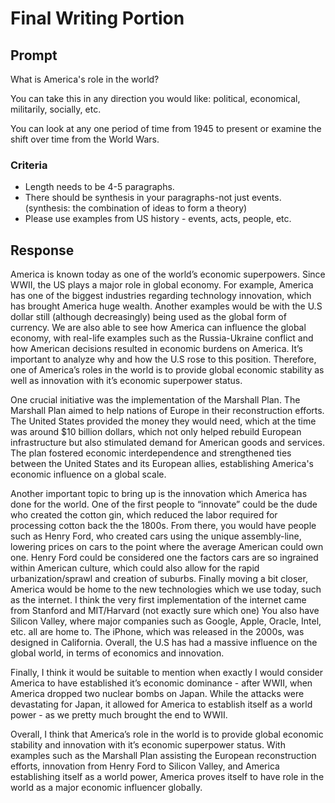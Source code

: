 # Final Writing Portion

## Prompt

What is America's role in the world?

You can take this in any direction you would like: political, economical, militarily, socially, etc.

You can look at any one period of time from 1945 to present or examine the shift over time from the World Wars.

### Criteria

- Length needs to be 4-5 paragraphs.
- There should be synthesis in your paragraphs-not just events. (synthesis: the combination of ideas to form a theory)
- Please use examples from US history - events, acts, people, etc.

## Response

America is known today as one of the world’s economic superpowers. Since WWII, the US plays a major role in global economy. For example, America has one of the biggest industries regarding technology innovation, which has brought America huge wealth. Another examples would be with the U.S dollar still (although decreasingly) being used as the global form of currency. We are also able to see how America can influence the global economy, with real-life examples such as the Russia-Ukraine conflict and how American decisions resulted in economic burdens on America. It’s important to analyze why and how the U.S rose to this position. Therefore, one of America’s roles in the world is to provide global economic stability as well as innovation with it’s economic superpower status.

One crucial initiative was the implementation of the Marshall Plan. The Marshall Plan aimed to help nations of Europe in their reconstruction efforts. The United States provided the money they would need, which at the time was around $10 billion dollars, which not only helped rebuild European infrastructure but also stimulated demand for American goods and services. The plan fostered economic interdependence and strengthened ties between the United States and its European allies, establishing America's economic influence on a global scale.

Another important topic to bring up is the innovation which America has done for the world. One of the first people to “innovate” could be the dude who created the cotton gin, which reduced the labor required for processing cotton back the the 1800s. From there, you would have people such as Henry Ford, who created cars using the unique assembly-line, lowering prices on cars to the point where the average American could own one. Henry Ford could be considered one the factors cars are so ingrained within American culture, which could also allow for the rapid urbanization/sprawl and creation of suburbs. Finally moving a bit closer, America would be home to the new technologies which we use today, such as the internet. I think the very first implementation of the internet came from Stanford and MIT/Harvard (not exactly sure which one) You also have Silicon Valley, where major companies such as Google, Apple, Oracle, Intel, etc. all are home to. The iPhone, which was released in the 2000s, was designed in California. Overall, the U.S has had a massive influence on the global world, in terms of economics and innovation.

Finally, I think it would be suitable to mention when exactly I would consider America to have established it’s economic dominance - after WWII, when America dropped two nuclear bombs on Japan. While the attacks were devastating for Japan, it allowed for America to establish itself as a world power - as we pretty much brought the end to WWII.

Overall, I think that America’s role in the world is to provide global economic stability and innovation with it’s economic superpower status. With examples such as the Marshall Plan assisting the European reconstruction efforts, innovation from Henry Ford to Silicon Valley, and America establishing itself as a world power, America proves itself to have role in the world as a major economic influencer globally.